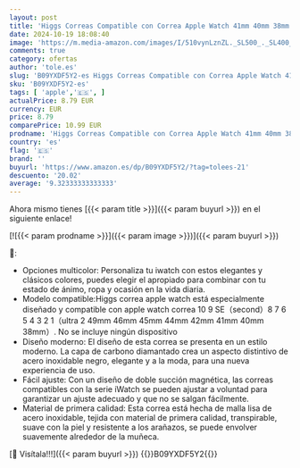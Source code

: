 ```yaml
---
layout: post
title: 'Higgs Correas Compatible con Correa Apple Watch 41mm 40mm 38mm Mujer Hombre Pulsera Doble Magnética Ajustable para iWatch Serie  42mm 10 9 8 7 SE/SE2 6 5 4 3 2 1 Bracelet Metalica Milanesa Luz Estelar'
date: 2024-10-19 18:08:40
image: 'https://m.media-amazon.com/images/I/510vynLznZL._SL500_._SL400_.jpg'
comments: true
category: ofertas
author: 'tole.es'
slug: 'B09YXDF5Y2-es Higgs Correas Compatible con Correa Apple Watch 41mm 40mm...'
sku: 'B09YXDF5Y2-es'
tags: [ 'apple','🇪🇸', ]
actualPrice: 8.79 EUR
currency: EUR
price: 8.79
comparePrice: 10.99 EUR
prodname: 'Higgs Correas Compatible con Correa Apple Watch 41mm 40mm 38mm Mujer Hombre Pulsera Doble Magnética Ajustable para iWatch Serie  42mm 10 9 8 7 SE/SE2 6 5 4 3 2 1 Bracelet Metalica Milanesa Luz Estelar'
country: 'es'
flag: '🇪🇸'
brand: ''
buyurl: 'https://www.amazon.es/dp/B09YXDF5Y2/?tag=tolees-21'
descuento: '20.02'
average: '9.32333333333333'
---
```


Ahora mismo tienes [{{< param title >}}]({{< param buyurl >}}) en el siguiente enlace!

[![{{< param prodname >}}]({{< param image >}})]({{< param buyurl >}})

🔎:

- Opciones multicolor: Personaliza tu iwatch con estos elegantes y clásicos colores, puedes elegir el apropiado para combinar con tu estado de ánimo, ropa y ocasión en la vida diaria.
- Modelo compatible:Higgs correa apple watch está especialmente diseñado y compatible con apple watch correa 10 9 SE（second）8 7 6 5 4 3 2 1（ultra 2 49mm 46mm 45mm 44mm 42mm 41mm 40mm 38mm）. No se incluye ningún dispositivo
- Diseño moderno: El diseño de esta correa se presenta en un estilo moderno. La capa de carbono diamantado crea un aspecto distintivo de acero inoxidable negro, elegante y a la moda, para una nueva experiencia de uso.
- Fácil ajuste: Con un diseño de doble succión magnética, las correas compatibles con la serie iWatch se pueden ajustar a voluntad para garantizar un ajuste adecuado y que no se salgan fácilmente.
- Material de primera calidad: Esta correa está hecha de malla lisa de acero inoxidable, tejida con material de primera calidad, transpirable, suave con la piel y resistente a los arañazos, se puede envolver suavemente alrededor de la muñeca.

[🛒 Visítala!!!]({{< param buyurl >}})
{{<world>}}B09YXDF5Y2{{</world>}}
